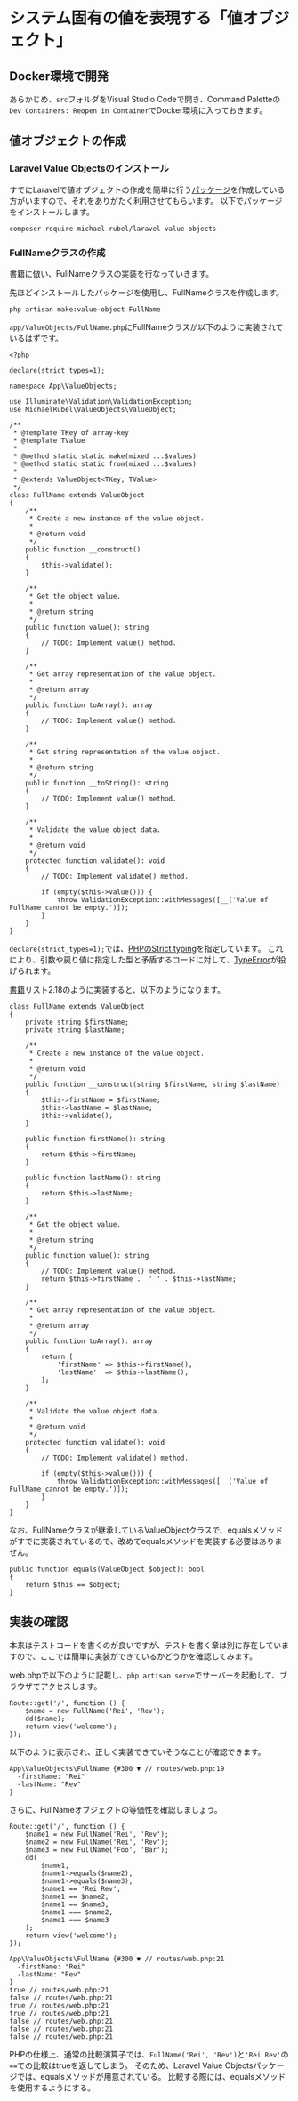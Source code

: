 # システム固有の値を表現する「値オブジェクト」

## Docker環境で開発

あらかじめ、`src`フォルダをVisual Studio Codeで開き、Command Paletteの`Dev Containers: Reopen in Container`でDocker環境に入っておきます。

## 値オブジェクトの作成

### Laravel Value Objectsのインストール

すでにLaravelで値オブジェクトの作成を簡単に行う[パッケージ](https://github.com/michael-rubel/laravel-value-objects)を作成している方がいますので、それをありがたく利用させてもらいます。
以下でパッケージをインストールします。

```[bash]
composer require michael-rubel/laravel-value-objects
```

### FullNameクラスの作成

書籍に倣い、FullNameクラスの実装を行なっていきます。

先ほどインストールしたパッケージを使用し、FullNameクラスを作成します。

```[bash]
php artisan make:value-object FullName
```

`app/ValueObjects/FullName.php`にFullNameクラスが以下のように実装されているはずです。

```php:app/ValueObjects/FullName.php
<?php

declare(strict_types=1);

namespace App\ValueObjects;

use Illuminate\Validation\ValidationException;
use MichaelRubel\ValueObjects\ValueObject;

/**
 * @template TKey of array-key
 * @template TValue
 *
 * @method static static make(mixed ...$values)
 * @method static static from(mixed ...$values)
 *
 * @extends ValueObject<TKey, TValue>
 */
class FullName extends ValueObject
{
    /**
     * Create a new instance of the value object.
     *
     * @return void
     */
    public function __construct()
    {
        $this->validate();
    }

    /**
     * Get the object value.
     *
     * @return string
     */
    public function value(): string
    {
        // TODO: Implement value() method.
    }

    /**
     * Get array representation of the value object.
     *
     * @return array
     */
    public function toArray(): array
    {
        // TODO: Implement value() method.
    }

    /**
     * Get string representation of the value object.
     *
     * @return string
     */
    public function __toString(): string
    {
        // TODO: Implement value() method.
    }

    /**
     * Validate the value object data.
     *
     * @return void
     */
    protected function validate(): void
    {
        // TODO: Implement validate() method.

        if (empty($this->value())) {
            throw ValidationException::withMessages([__('Value of FullName cannot be empty.')]);
        }
    }
}

```

`declare(strict_types=1);`では、[PHPのStrict typing](https://www.php.net/manual/en/language.types.declarations.php#language.types.declarations.strict)を指定しています。
これにより、引数や戻り値に指定した型と矛盾するコードに対して、[TypeError](https://www.php.net/manual/en/class.typeerror.php)が投げられます。

[書籍](https://www.amazon.co.jp/%E3%83%89%E3%83%A1%E3%82%A4%E3%83%B3%E9%A7%86%E5%8B%95%E8%A8%AD%E8%A8%88%E5%85%A5%E9%96%80-%E3%83%9C%E3%83%88%E3%83%A0%E3%82%A2%E3%83%83%E3%83%97%E3%81%A7%E3%82%8F%E3%81%8B%E3%82%8B%EF%BC%81%E3%83%89%E3%83%A1%E3%82%A4%E3%83%B3%E9%A7%86%E5%8B%95%E8%A8%AD%E8%A8%88%E3%81%AE%E5%9F%BA%E6%9C%AC-%E6%88%90%E7%80%AC-%E5%85%81%E5%AE%A3-ebook/dp/B082WXZVPC?__mk_ja_JP=%E3%82%AB%E3%82%BF%E3%82%AB%E3%83%8A&crid=2SPIX3DU2EUW2&keywords=%E3%83%89%E3%83%A1%E3%82%A4%E3%83%B3%E9%A7%86%E5%8B%95%E8%A8%AD%E8%A8%88%E5%85%A5%E9%96%80&qid=1686451938&sprefix=%E3%83%89%E3%83%A1%E3%82%A4%E3%83%B3%E9%A7%86%E5%8B%95%E8%A8%AD%E8%A8%88%E3%81%AB%E3%82%85%E3%81%86%E3%82%82n%2Caps%2C700&sr=8-1&linkCode=ll1&tag=reirev0e-22&linkId=921753cd089b48613204b35f1d241358&language=ja_JP&ref_=as_li_ss_tl)リスト2.18のように実装すると、以下のようになります。

```php:app/ValueObjects/FullName.php
class FullName extends ValueObject
{
    private string $firstName;
    private string $lastName;

    /**
     * Create a new instance of the value object.
     *
     * @return void
     */
    public function __construct(string $firstName, string $lastName)
    {
        $this->firstName = $firstName;
        $this->lastName = $lastName;
        $this->validate();
    }

    public function firstName(): string
    {
        return $this->firstName;
    }

    public function lastName(): string
    {
        return $this->lastName;
    }

    /**
     * Get the object value.
     *
     * @return string
     */
    public function value(): string
    {
        // TODO: Implement value() method.
        return $this->firstName .  ' ' . $this->lastName;
    }

    /**
     * Get array representation of the value object.
     *
     * @return array
     */
    public function toArray(): array
    {
        return [
            'firstName' => $this->firstName(),
            'lastName'  => $this->lastName(),
        ];
    }

    /**
     * Validate the value object data.
     *
     * @return void
     */
    protected function validate(): void
    {
        // TODO: Implement validate() method.

        if (empty($this->value())) {
            throw ValidationException::withMessages([__('Value of FullName cannot be empty.')]);
        }
    }
}

```

なお、FullNameクラスが継承しているValueObjectクラスで、equalsメソッドがすでに実装されているので、改めてequalsメソッドを実装する必要はありません。

```php:vendor/michael-rubel/laravel-value-objects/src/ValueObject.php
public function equals(ValueObject $object): bool
{
    return $this == $object;
}
```

## 実装の確認

本来はテストコードを書くのが良いですが、テストを書く章は別に存在していますので、ここでは簡単に実装ができているかどうかを確認してみます。

web.phpで以下のように記載し、`php artisan serve`でサーバーを起動して、ブラウザでアクセスします。

```php:/var/www/html/routes/web.php
Route::get('/', function () {
    $name = new FullName('Rei', 'Rev');
    dd($name);
    return view('welcome');
});
```

以下のように表示され、正しく実装できていそうなことが確認できます。

```browser
App\ValueObjects\FullName {#300 ▼ // routes/web.php:19
  -firstName: "Rei"
  -lastName: "Rev"
}
```

さらに、FullNameオブジェクトの等価性を確認しましょう。

```php:/var/www/html/routes/web.php
Route::get('/', function () {
    $name1 = new FullName('Rei', 'Rev');
    $name2 = new FullName('Rei', 'Rev');
    $name3 = new FullName('Foo', 'Bar');
    dd(
        $name1,
        $name1->equals($name2),
        $name1->equals($name3),
        $name1 == 'Rei Rev',
        $name1 == $name2,
        $name1 == $name3,
        $name1 === $name2,
        $name1 === $name3
    );
    return view('welcome');
});
```

```browser
App\ValueObjects\FullName {#300 ▼ // routes/web.php:21
  -firstName: "Rei"
  -lastName: "Rev"
}
true // routes/web.php:21
false // routes/web.php:21
true // routes/web.php:21
true // routes/web.php:21
false // routes/web.php:21
false // routes/web.php:21
false // routes/web.php:21
```

PHPの仕様上、通常の比較演算子では、`FullName('Rei', 'Rev')`と`'Rei Rev'`の`==`での比較はtrueを返してしまう。
そのため、Laravel Value Objectsパッケージでは、equalsメソッドが用意されている。
比較する際には、equalsメソッドを使用するようにする。
